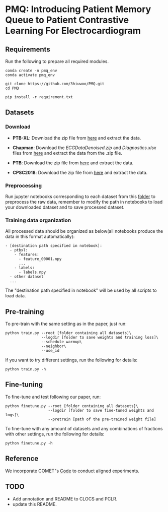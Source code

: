 # PMQ: Introducing Patient Memory Queue to Patient Contrastive Learning For Electrocardiogram

## Requirements

Run the following to prepare all required modules.

```shell
conda create -n pmq_env
conda activate pmq_env

git clone https://github.com/3hiuwoo/PMQ.git
cd PMQ

pip install -r requirement.txt
```

## Datasets

### Download

- **PTB-XL**: Download the zip file from [here](https://physionet.org/content/ptb-xl/1.0.3/) and extract the data.

- **Chapman**: Download the *ECGDataDenoised.zip* and *Diagnostics.xlsx* files from [here](https://figshare.com/collections/ChapmanECG/4560497/1) and extract the data from the .zip file.

- **PTB**: Download the zip file from [here](https://physionet.org/content/ptbdb/1.0.0/) and extract the data.

- **CPSC2018**: Download the zip file from [here](https://www.kaggle.com/datasets/bjoernjostein/china-12lead-ecg-challenge-database) and extract the data.

### Preprocessing

Run jupyter notebooks corresponding to each dataset from this [folder](https://github.com/3hiuwoo/MCP/blob/main/data_preprocessing) to preprocess the raw data, remember to modify the path in notebooks to load your downloaded dataset and to save processed dataset.

### Training data organization

All processed data should be organized as below(all notebooks produce the data in this format automatically):

```text
- [destination path specified in notebook]:
  - ptbxl:
    - features:
      - feature_00001.npy
      ...
    - labels:
      - labels.npy
  - other dataset
  ...
```

The "destination path specified in notebook" will be used by all scripts to load data.

## Pre-training

To pre-train with the same setting as in the paper, just run:

```shell
python train.py --root [folder containing all datasets]\
                --logdir [folder to save weights and training loss]\
                --schedule warmup\
                --neighbor\
                --use_id
```

If you want to try different settings, run the following for details:

```shell
python train.py -h
```

## Fine-tuning

To fine-tune and test following our paper, run:

```shell
python finetune.py --root [folder containing all datasets]\
                   --logdir [folder to save fine-tuned weights and logs]\
                   --pretrain [path of the pre-trained weight file]
```

To fine-tune with any amount of datasets and any combinations of fractions with other settings, run the following for details:

```shell
python finetune.py -h
```

## Reference

We incorporate COMET"s [Code](https://github.com/DL4mHealth/COMET) to conduct aligned experiments.

## TODO

- Add annotation and README to CLOCS and PCLR.
- update this README.
